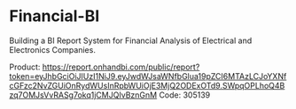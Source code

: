 # Financial-BI
Building a BI Report System for Financial Analysis of Electrical and Electronics Companies.

Product: https://report.onhandbi.com/public/report?token=eyJhbGciOiJIUzI1NiJ9.eyJwdWJsaWNfbGlua19pZCI6MTAzLCJoYXNfcGFzc2NvZGUiOnRydWUsInRpbWUiOjE3MjQ2ODExOTd9.SWpqOPLhoQ4Bzq7OMJsVvRASg7okq1jCMJQIvBznGnM
Code: 305139
